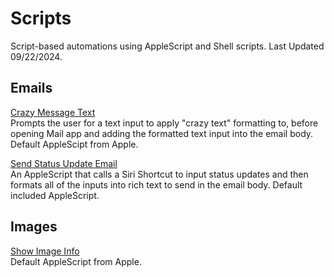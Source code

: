 # Scripts
Script-based automations using AppleScript and Shell scripts. Last Updated 09/22/2024.

## Emails
[Crazy Message Text](https://github.com/calikasten/scripts/blob/master/Crazy%20Message%20Text.scpt) <br>
Prompts the user for a text input to apply "crazy text" formatting to, before opening Mail app and adding the formatted text input into the email body. Default AppleScipt from Apple.

[Send Status Update Email](https://github.com/calikasten/scripts/blob/master/Send%20Status%20Update%20Email.scpt) <br>
An AppleScript that calls a Siri Shortcut to input status updates and then formats all of the inputs into rich text to send in the email body. Default included AppleScript.

## Images
[Show Image Info]() <br>
Default AppleScript from Apple.
